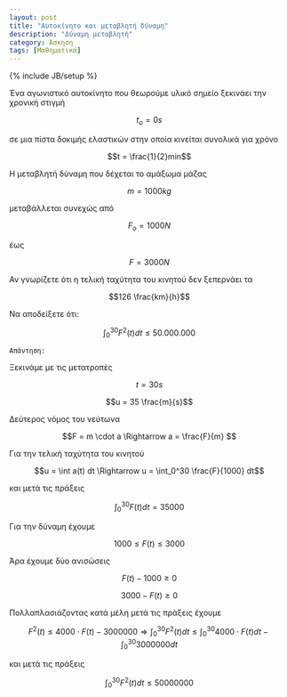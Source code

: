 ```yaml
---
layout: post
title: "Αυτοκίνητο και μεταβλητή δύναμη"
description: "Δύναμη μεταβλητή"
category: Άσκηση
tags: [Μαθηματικά]
---
```

{% include JB/setup %}

Ένα αγωνιστικό αυτοκίνητο που θεωρούμε υλικό σημείο ξεκινάει την χρονική στιγμή

$$ t_o = 0s $$ 

σε μια πίστα δοκιμής ελαστικών στην οποία κινείται συνολικά για χρόνο 

$$t = \frac{1}{2}min$$

Η μεταβλητή δύναμη που δέχεται το αμάξωμα μάζας 

$$ m = 1000 kg$$ 

μεταβάλλεται συνεχώς από 

$$F_o = 1000N$$ 

έως 

$$F = 3000N$$ 

Αν γνωρίζετε ότι η τελική ταχύτητα του κινητού δεν ξεπερνάει τα 

$$126 \frac{km}{h}$$

 Να αποδείξετε ότι:

$$ \int_0^{30} F^2(t)dt \le 50.000.000$$



`Απάντηση:`


Ξεκινάμε με τις μετατροπές

$$t = 30 s$$

$$u = 35 \frac{m}{s}$$

Δεύτερος νόμος του νεύτωνα

$$F = m \cdot a \Rightarrow a = \frac{F}{m} $$

Για την τελική ταχύτητα του κινητού

$$u = \int a(t) dt \Rightarrow u = \int_0^30 \frac{F}{1000} dt$$

και μετά τις πράξεις

$$\int_0^30 F(t) dt = 35000$$

Για την δύναμη έχουμε

$$ 1000 \le F(t) \le 3000 $$

Άρα έχουμε δύο ανισώσεις

$$ F(t) - 1000 \ge 0 $$

$$ 3000 - F(t) \ge 0 $$

Πολλαπλασιάζοντας κατά μέλη μετά τις πράξεις έχουμε

$$F^2(t) \le 4000 \cdot F(t) - 3000000 \Rightarrow \int_0^30 F^2(t) dt \le \int_0^30 4000 \cdot F(t) dt - \int_0^30 3000000 dt $$

και μετά τις πράξεις

$$ \int_0^30 F^2(t) dt \le 50000000 $$